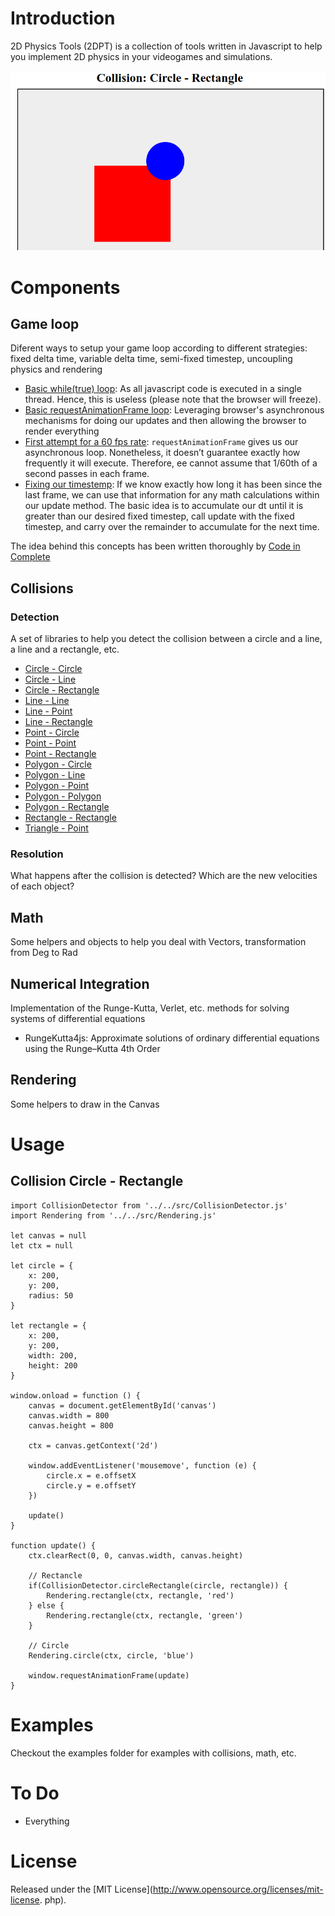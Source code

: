 # Introduction
2D Physics Tools (2DPT) is a collection of tools written in Javascript to help you implement 2D physics in your videogames and simulations.

![screenshot](/img/screenshot.png)

# Components
## Game loop
Diferent ways to setup your game loop according to different strategies: fixed delta time, variable delta time, semi-fixed timestep, uncoupling physics and rendering

* [Basic while(true) loop](examples/gameloop/0.html): As all javascript code is executed in a single thread. Hence, this is useless (please note that the browser will freeze).
* [Basic requestAnimationFrame loop](examples/gameloop/1.html): Leveraging browser's asynchronous mechanisms for doing our updates and then allowing the browser to render everything
* [First attempt for a 60 fps rate](examples/gameloop/2.html): `requestAnimationFrame` gives us our asynchronous loop. Nonetheless, it doesn’t guarantee exactly how frequently it will execute. Therefore, ee cannot assume that 1/60th of a second passes in each frame.
* [Fixing our timestemp](examples/gameloop/3.html): If we know exactly how long it has been since the last frame, we can use that information for any math calculations within our update method. The basic idea is to accumulate our dt until it is greater than our desired fixed timestep, call update with the fixed timestep, and carry over the remainder to accumulate for the next time.

The idea behind this concepts has been written thoroughly by [Code in Complete](https://codeincomplete.com/articles/javascript-game-foundations-the-game-loop/)

## Collisions

### Detection
A set of libraries to help you detect the collision between a circle and a line, a line and a rectangle, etc.

* [Circle - Circle](examples/collisions/CircleCircle.html)
* [Circle - Line](examples/collisions/CircleLine.html)
* [Circle - Rectangle](examples/collisions/CircleRectangle.html)
* [Line - Line](examples/collisions/LineLine.html)
* [Line - Point](examples/collisions/LinePoint.html)
* [Line - Rectangle](examples/collisions/LineRectangle.html)
* [Point - Circle](examples/collisions/PointCircle.html)
* [Point - Point](examples/collisions/PointPoint.html)
* [Point - Rectangle](examples/collisions/PointRectangle.html)
* [Polygon - Circle](examples/collisions/PolygonCircle.html)
* [Polygon - Line](examples/collisions/PolygonLine.html)
* [Polygon - Point](examples/collisions/PolygonPoint.html)
* [Polygon - Polygon](examples/collisions/PolygonPolygon.html)
* [Polygon - Rectangle](examples/collisions/PolygonRectangle.html)
* [Rectangle - Rectangle](examples/collisions/RectangleRectangle.html)
* [Triangle - Point](examples/collisions/TrianglePoint.html)

### Resolution
What happens after the collision is detected? Which are the new velocities of each object?

## Math
Some helpers and objects to help you deal with Vectors, transformation from Deg to Rad


## Numerical Integration
Implementation of the Runge-Kutta, Verlet, etc. methods for solving systems of differential equations

* RungeKutta4js: Approximate solutions of ordinary differential equations using the Runge–Kutta 4th Order

## Rendering
Some helpers to draw in the Canvas

# Usage

## Collision Circle - Rectangle
```
import CollisionDetector from '../../src/CollisionDetector.js'
import Rendering from '../../src/Rendering.js'

let canvas = null
let ctx = null

let circle = {
    x: 200,
    y: 200,
    radius: 50
}

let rectangle = {
    x: 200,
    y: 200,
    width: 200,
    height: 200
}

window.onload = function () {
    canvas = document.getElementById('canvas')
    canvas.width = 800
    canvas.height = 800

    ctx = canvas.getContext('2d')

    window.addEventListener('mousemove', function (e) {
        circle.x = e.offsetX
        circle.y = e.offsetY
    })

    update()
}

function update() {
    ctx.clearRect(0, 0, canvas.width, canvas.height)

    // Rectancle
    if(CollisionDetector.circleRectangle(circle, rectangle)) {
        Rendering.rectangle(ctx, rectangle, 'red')
    } else {
        Rendering.rectangle(ctx, rectangle, 'green')
    }

    // Circle
    Rendering.circle(ctx, circle, 'blue')

    window.requestAnimationFrame(update)
}
```

# Examples
Checkout the examples folder for examples with collisions, math, etc.

# To Do
* Everything

# License
Released under the [MIT License](http://www.opensource.org/licenses/mit-license.
php).